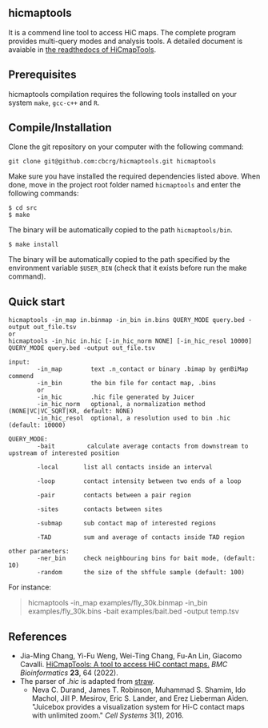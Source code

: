 hicmaptools
----------------------

It is a commend line tool to access HiC maps. The complete program provides multi-query modes and analysis tools. 
A detailed document is avaiable in [the readthedocs of HiCmapTools](https://hicmaptools.readthedocs.io/).

Prerequisites
--------------
hicmaptools compilation requires the following tools installed on your system ``make``, ``gcc-c++`` and ``R``. 


Compile/Installation 
--------------------

Clone the git repository on your computer with the following command: 

    git clone git@github.com:cbcrg/hicmaptools.git hicmaptools
    
    
Make sure you have installed the required dependencies listed above. 
When done, move in the project root folder named ``hicmaptools`` and enter the 
following commands:     
    
    $ cd src
    $ make
    

The binary will be automatically copied to the path ``hicmaptools/bin``.

    
    $ make install
    
 
The binary will be automatically copied to the path specified by the environment 
variable ``$USER_BIN`` (check that it exists before run the make command).

Quick start
--------------------

    hicmaptools -in_map in.binmap -in_bin in.bins QUERY_MODE query.bed -output out_file.tsv
    or
    hicmaptools -in_hic in.hic [-in_hic_norm NONE] [-in_hic_resol 10000] QUERY_MODE query.bed -output out_file.tsv
    
    input:  
            -in_map        text .n_contact or binary .bimap by genBiMap commend 
            -in_bin        the bin file for contact map, .bins
            or
            -in_hic        .hic file generated by Juicer
            -in_hic_norm   optional, a normalization method (NONE|VC|VC_SQRT|KR, default: NONE)
            -in_hic_resol  optional, a resolution used to bin .hic (default: 10000)    
        
    QUERY_MODE: 
            -bait         calculate average contacts from downstream to upstream of interested position
        
            -local       list all contacts inside an interval

            -loop        contact intensity between two ends of a loop
            
            -pair        contacts between a pair region
            
            -sites       contacts between sites

            -submap      sub contact map of interested regions

            -TAD         sum and average of contacts inside TAD region
        
    other parameters:
            -ner_bin     check neighbouring bins for bait mode, (default: 10)
            -random      the size of the shffule sample (default: 100)
		
		
For instance:
>hicmaptools -in_map examples/fly_30k.binmap -in_bin examples/fly_30k.bins -bait examples/bait.bed -output temp.tsv

References
--------------------
* Jia-Ming Chang, Yi-Fu Weng, Wei-Ting Chang, Fu-An Lin, Giacomo Cavalli. [HiCmapTools: A tool to access HiC contact maps.](https://doi.org/10.1186/s12859-022-04589-y) *BMC Bioinformatics* **23**, 64 (2022).
* The parser of .*hic* is adapted from [straw](https://github.com/aidenlab/straw).
	* Neva C. Durand, James T. Robinson, Muhammad S. Shamim, Ido Machol, Jill P. Mesirov, Eric S. Lander, and Erez Lieberman Aiden. "Juicebox provides a visualization system for Hi-C contact maps with unlimited zoom." *Cell Systems* 3(1), 2016.
